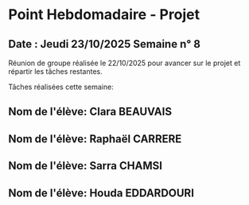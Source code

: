 # Point Hebdomadaire - Projet

## Date : Jeudi 23/10/2025 Semaine n° 8

Réunion de groupe réalisée le 22/10/2025 pour avancer sur le projet et répartir les tâches restantes.

Tâches réalisées cette semaine: 

## Nom de l'élève: Clara BEAUVAIS

## Nom de l'élève: Raphaël CARRERE

## Nom de l'élève: Sarra CHAMSI

## Nom de l'élève: Houda EDDARDOURI








